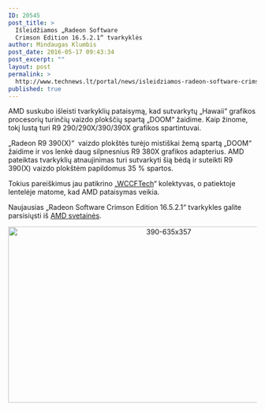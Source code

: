 ```yaml
---
ID: 20545
post_title: >
  Išleidžiamos „Radeon Software
  Crimson Edition 16.5.2.1“ tvarkyklės
author: Mindaugas Klumbis
post_date: 2016-05-17 09:43:34
post_excerpt: ""
layout: post
permalink: >
  http://www.technews.lt/portal/news/isleidziamos-radeon-software-crimson-edition-16-5-2-1-tvarkykles/
published: true
---
```

AMD suskubo išleisti tvarkyklių pataisymą, kad sutvarkytų „Hawaii“ grafikos procesorių turinčių vaizdo plokščių spartą „DOOM“ žaidime. Kaip žinome, tokį lustą turi R9 290/290X/390/390X grafikos spartintuvai.

„Radeon R9 390(X)“  vaizdo plokštės turėjo mistiškai žemą spartą „DOOM“ žaidime ir vos lenkė daug silpnesnius R9 380X grafikos adapterius. AMD pateiktas tvarkyklių atnaujinimas turi sutvarkyti šią bėdą ir suteikti R9 390(X) vaizdo plokštėm papildomus 35 % spartos.

Tokius pareiškimus jau patikrino „<a href="http://wccftech.com/radeon-crimson-hotfix-r9-390-significant-gains-doom/">WCCFTech</a>“ kolektyvas, o patiektoje lentelėje matome, kad AMD pataisymas veikia.

Naujausias „Radeon Software Crimson Edition 16.5.2.1“ tvarkykles galite parsisiųsti iš <a href="http://support.amd.com/en-us/kb-articles/pages/amd-radeon-software-crimson-edition-16.5.2.1-release-notes.aspx">AMD svetainės</a>.
<p style="text-align: center"><img class="alignnone wp-image-20546 size-full" src="http://www.technews.lt/portal/wp-content/uploads/2016/05/390-635x357.png" alt="390-635x357" width="635" height="357" /></p>